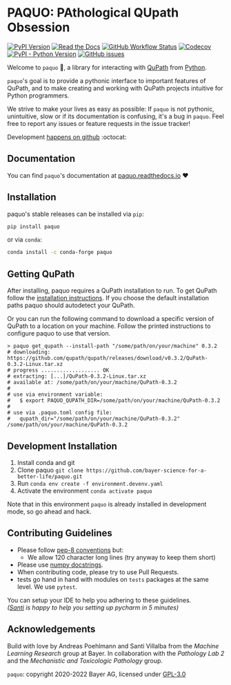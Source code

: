 # PAQUO: PAthological QUpath Obsession

[![PyPI Version](https://img.shields.io/pypi/v/paquo)](https://pypi.org/project/paquo/)
[![Read the Docs](https://img.shields.io/readthedocs/paquo)](https://paquo.readthedocs.io)
[![GitHub Workflow Status](https://img.shields.io/github/workflow/status/bayer-science-for-a-better-life/paquo/paquo%20ci?label=tests)](https://github.com/bayer-science-for-a-better-life/paquo/actions)
[![Codecov](https://img.shields.io/codecov/c/github/bayer-science-for-a-better-life/paquo)](https://codecov.io/gh/bayer-science-for-a-better-life/paquo)
[![PyPI - Python Version](https://img.shields.io/pypi/pyversions/paquo)](https://github.com/bayer-science-for-a-better-life/paquo)
[![GitHub issues](https://img.shields.io/github/issues/bayer-science-for-a-better-life/paquo)](https://github.com/bayer-science-for-a-better-life/paquo/issues)

Welcome to `paquo` :wave:, a library for interacting with [QuPath](https://qupath.github.io/)
from [Python](https://www.python.org/).

`paquo`'s goal is to provide a pythonic interface to important features of
QuPath, and to make creating and working with QuPath projects intuitive for
Python programmers.

We strive to make your lives as easy as possible: If `paquo` is not pythonic,
unintuitive, slow or if its documentation is confusing, it's a bug in
`paquo`. Feel free to report any issues or feature requests in the issue
tracker!

Development
[happens on github](https://github.com/bayer-science-for-a-better-life/paquo)
:octocat:

## Documentation

You can find `paquo`'s documentation at
[paquo.readthedocs.io](https://paquo.readthedocs.io) :heart:

## Installation

paquo's stable releases can be installed via `pip`:
```bash
pip install paquo
```

or via `conda`:
```bash
conda install -c conda-forge paquo
```


## Getting QuPath

After installing, paquo requires a QuPath installation to run. To get QuPath follow the
[installation instructions](https://qupath.readthedocs.io/en/stable/docs/intro/installation.html).
If you choose the default installation paths paquo should autodetect your QuPath.

Or you can run the following command to download a specific version of QuPath
to a location on your machine. Follow the printed instructions to configure
paquo to use that version.

```shell
> paquo get_qupath --install-path "/some/path/on/your/machine" 0.3.2
# downloading: https://github.com/qupath/qupath/releases/download/v0.3.2/QuPath-0.3.2-Linux.tar.xz
# progress ................... OK
# extracting: [...]/QuPath-0.3.2-Linux.tar.xz
# available at: /some/path/on/your/machine/QuPath-0.3.2
#
# use via environment variable:
#   $ export PAQUO_QUPATH_DIR=/some/path/on/your/machine/QuPath-0.3.2
#
# use via .paquo.toml config file:
#   qupath_dir="/some/path/on/your/machine/QuPath-0.3.2"
/some/path/on/your/machine/QuPath-0.3.2
```


## Development Installation

1. Install conda and git
2. Clone paquo `git clone https://github.com/bayer-science-for-a-better-life/paquo.git`
3. Run `conda env create -f environment.devenv.yaml`
4. Activate the environment `conda activate paquo`

Note that in this environment `paquo` is already installed in development mode,
so go ahead and hack.


## Contributing Guidelines

- Please follow [pep-8 conventions](https://www.python.org/dev/peps/pep-0008/) but:
  - We allow 120 character long lines (try anyway to keep them short)
- Please use [numpy docstrings](https://numpydoc.readthedocs.io/en/latest/format.html#docstring-standard).
- When contributing code, please try to use Pull Requests.
- tests go hand in hand with modules on ```tests``` packages at the same level. We use ```pytest```.

You can setup your IDE to help you adhering to these guidelines.
<br>
_([Santi](https://github.com/sdvillal) is happy to help you setting up pycharm in 5 minutes)_


## Acknowledgements

Build with love by Andreas Poehlmann and Santi Villalba from the _Machine
Learning Research_ group at Bayer. In collaboration with the _Pathology Lab 2_
and the _Mechanistic and Toxicologic Pathology_ group.

`paquo`: copyright 2020-2022 Bayer AG, licensed under [GPL-3.0](https://github.com/bayer-science-for-a-better-life/paquo/blob/master/LICENSE)
